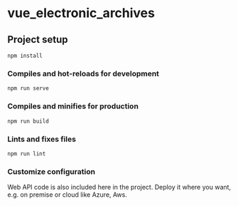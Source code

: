 # vue_electronic_archives

## Project setup
```
npm install
```

### Compiles and hot-reloads for development
```
npm run serve
```

### Compiles and minifies for production
```
npm run build
```

### Lints and fixes files
```
npm run lint
```

### Customize configuration
Web API code is also included here in the project. Deploy it where you want, e.g. on premise or cloud like Azure, Aws.